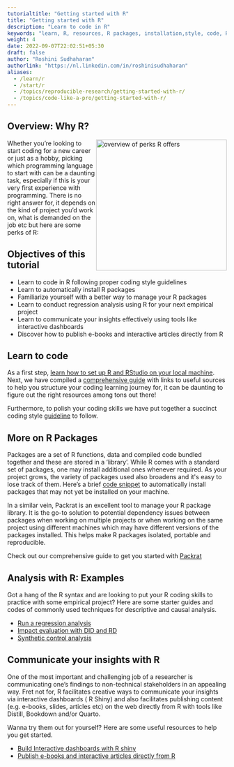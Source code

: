 ```yaml
---
tutorialtitle: "Getting started with R"
title: "Getting started with R"
description: "Learn to code in R"
keywords: "learn, R, resources, R packages, installation,style, code, R, guidelines, best practices, packrat, package management system"
weight: 4
date: 2022-09-07T22:02:51+05:30
draft: false
author: "Roshini Sudhaharan"
authorlink: "https://nl.linkedin.com/in/roshinisudhaharan"
aliases:
  - /learn/r
  - /start/r
  - /topics/reproducible-research/getting-started-with-r/
  - /topics/code-like-a-pro/getting-started-with-r/
---
```

## Overview: Why R?

<a href= '../images/r-perks.png' target="blank"> <img src="../images/r-perks.png" alt="overview of perks R offers" width="300" style="float:right;"></a>

Whether you’re looking to start coding for a new career or just as a hobby, picking which programming language to start with can be a daunting task, especially if this is your very first experience with programming. There is no right answer for, it depends on the kind of project you’d work on, what is demanded on the job etc but here are some perks of R:


## Objectives of this tutorial

- Learn to code in R following proper coding style guidelines
- Learn to automatically install R packages
- Familiarize yourself with a better way to manage your R packages
- Learn to conduct regression analysis using R for your next empirical project
- Learn to communicate your insights effectively using tools like interactive dashboards
- Discover how to publish e-books and interactive articles directly from R


## Learn to code

As a first step, [learn how to set up R and RStudio on your local machine](https://tilburgsciencehub.com/topics/configure-your-computer/statistics-and-computation/r/). Next, we have compiled a [comprehensive guide](https://tilburgsciencehub.com/topics/configure-your-computer/statistics-and-computation/r/) with links to useful sources to help you structure your coding learning journey for, it can be daunting to figure out the right resources among tons out there!

Furthermore, to polish your coding skills we have put together a succinct coding style [guideline](https://tilburgsciencehub.com/topics/configure-your-computer/statistics-and-computation/r/) to follow.


## More on R Packages

Packages are a set of R functions, data and compiled code bundled together and these are stored in a ‘library’. While R comes with a standard set of packages, one may install additional ones whenever required. As your project grows, the variety of packages used also broadens and it's easy to lose track of them. Here’s a brief [code snippet](https://tilburgsciencehub.com/topics/automate-and-execute-your-work/automate-your-workflow/auto-install-r-packages/) to automatically install packages that may not yet be installed on your machine.

In a similar vein, Packrat is an excellent tool to manage your R package library. It is the go-to solution to potential dependency issues between packages when working on multiple projects or when working on the same project using different machines which may have different versions of the packages installed. This helps make R packages isolated, portable and reproducible.

Check out our comprehensive guide to get you started with [Packrat](https://tilburgsciencehub.com/topics/automate-and-execute-your-work/reproducible-work/packrat/)


## Analysis with R: Examples

Got a hang of the R syntax and are looking to put your R coding skills to practice with some empirical project? Here are some starter guides and codes of commonly used techniques for descriptive and causal analysis.

- [Run a regression analysis](https://tilburgsciencehub.com/topics/analyze-data/regressions/regression-analysis/)
- [Impact evaluation with DID and RD](https://tilburgsciencehub.com/topics/analyze-data/regressions/impact-evaluation/)
- [Synthetic control analysis](https://tilburgsciencehub.com/topics/analyze-data/regressions/synth-control/)


## Communicate your insights with R

One of the most important and challenging job of a researcher is communicating one’s findings to non-technical stakeholders in an appealing way. Fret not for, R facilitates creative ways to communicate your insights via interactive dashboards ( R Shiny) and also facilitates publishing content (e.g. e-books, slides, articles etc) on the web directly from R with tools like Distill, Bookdown and/or Quarto.

Wanna try them out for yourself? Here are some useful resources to help you get started.

- [Build Interactive dashboards with R shiny](https://tilburgsciencehub.com/topics/collaborate-and-share-your-work/publish-on-the-web/shiny-apps/)
- [Publish e-books and interactive articles directly from R](https://tilburgsciencehub.com/topics/collaborate-and-share-your-work/publish-on-the-web/using-r/)

